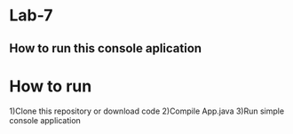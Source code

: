 # Lab-7
## How to run this console aplication


How to run
=============================================================================
1)Clone this repository or download code
2)Compile App.java
3)Run simple console application
